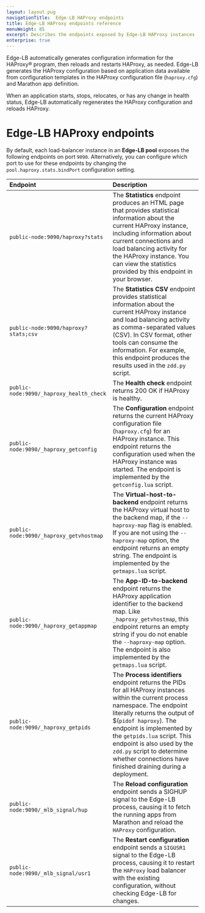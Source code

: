 ```yaml
---
layout: layout.pug
navigationTitle:  Edge-LB HAProxy endpoints
title: Edge-LB HAProxy endpoints reference
menuWeight: 85
excerpt: Describes the endpoints exposed by Edge-LB HAProxy instances
enterprise: true
---
```


Edge-LB automatically generates configuration information for the HAProxy&reg; program, then reloads and restarts HAProxy, as needed. Edge-LB generates the HAProxy configuration based on application data available from configuration templates in the HAProxy configuration file (`haproxy.cfg`) and Marathon app definition.

When an application starts, stops, relocates, or has any change in health status, Edge-LB automatically regenerates the HAProxy configuration and reloads HAProxy.

# Edge-LB HAProxy endpoints

By default, each load-balancer instance in an **Edge-LB pool** exposes the following endpoints on port `9090`. Alternatively, you can configure which port to use for these endpoints by changing the `pool.haproxy.stats.bindPort` configuration setting.

| <b>Endpoint</b> | <b>Description</b> |
| :--- | :-------- |
|<code>public-node:9090/haproxy?stats</code> | The **Statistics** endpoint produces an HTML page that provides statistical information about the current HAProxy instance, including information about current connections and load balancing activity for the HAProxy instance. You can view the statistics provided by this endpoint in your browser. |
<code>public-node:9090/haproxy?stats;csv</code> | The **Statistics CSV** endpoint provides statistical information about the current HAProxy instance and load balancing activity as comma-separated values (CSV). In CSV format, other tools can consume the information. For example, this endpoint produces the results used in the `zdd.py` script. |
<code>public-node:9090/_haproxy_health_check</code> | The **Health check** endpoint returns 200 OK if HAProxy is healthy. |
<code>public-node:9090/_haproxy_getconfig</code> | The **Configuration** endpoint returns the current HAProxy configuration file (`haproxy.cfg`) for an HAProxy instance. This endpoint returns the configuration used when the HAProxy instance was started. The endpoint is implemented by the `getconfig.lua` script. |
<code>public-node:9090/_haproxy_getvhostmap</code> | The **Virtual-host-to-backend** endpoint returns the HAProxy virtual host to the backend map, if the `--haproxy-map` flag is enabled. If you are not using the `--haproxy-map` option, the endpoint returns an empty string. The endpoint is implemented by the `getmaps.lua` script. |
<code>public-node:9090/_haproxy_getappmap</code> | The **App-ID-to-backend** endpoint returns the HAProxy application identifier to the backend map. Like `_haproxy_getvhostmap`, this endpoint returns an empty string if you do not enable the `--haproxy-map` option. The endpoint is also implemented by the `getmaps.lua` script. |
<code>public-node:9090/_haproxy_getpids</code> | The **Process identifiers** endpoint returns the PIDs for all HAProxy instances within the current process namespace. The endpoint literally returns the output of $(`pidof haproxy`). The endpoint is implemented by the `getpids.lua` script. This endpoint is also used by the `zdd.py` script to determine whether connections have finished draining during a deployment. |
<code>public-node:9090/_mlb_signal/hup</code> | The **Reload configuration** endpoint sends a SIGHUP signal to the Edge-LB process, causing it to fetch the running apps from Marathon and reload the `HAProxy` configuration. |
<code>public-node:9090/_mlb_signal/usr1</code> | The **Restart configuration** endpoint sends a `SIGUSR1` signal to the Edge-LB process, causing it to restart the `HAProxy` load balancer with the existing configuration, without checking Edge-LB for changes. |
